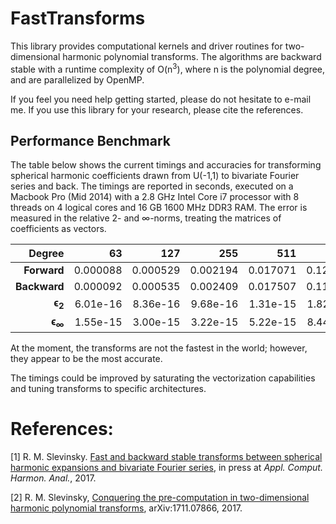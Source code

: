 # FastTransforms

This library provides computational kernels and driver routines for two-dimensional harmonic polynomial transforms. The algorithms are backward stable with a runtime complexity of O(n<sup>3</sup>), where n is the polynomial degree, and are parallelized by OpenMP.

If you feel you need help getting started, please do not hesitate to e-mail me. If you use this library for your research, please cite the references.

## Performance Benchmark

The table below shows the current timings and accuracies for transforming spherical harmonic coefficients drawn from U(-1,1) to bivariate Fourier series and back. The timings are reported in seconds, executed on a Macbook Pro (Mid 2014) with a 2.8 GHz Intel Core i7 processor with 8 threads on 4 logical cores and 16 GB 1600 MHz DDR3 RAM. The error is measured in the relative 2- and ∞-norms, treating the matrices of coefficients as vectors.

| Degree            | 63       | 127      | 255      | 511      | 1023     | 2047     | 4095     | 8191     |
| ----------------: | -------: | -------: | -------: | -------: | -------: | -------: | -------: | -------: |
| **Forward**       | 0.000088 | 0.000529 | 0.002194 | 0.017071 | 0.121610 | 1.033182 | 12.38314 | 139.3769 |
| **Backward**      | 0.000092 | 0.000535 | 0.002409 | 0.017507 | 0.111388 | 0.795846 | 6.526968 | 101.6704 |
| **ϵ<sub>2</sub>** | 6.01e-16 | 8.36e-16 | 9.68e-16 | 1.31e-15 | 1.82e-15 | 2.54e-15 | 3.55e-15 | 5.00e-15 |
| **ϵ<sub>∞</sub>** | 1.55e-15 | 3.00e-15 | 3.22e-15 | 5.22e-15 | 8.44e-15 | 1.25e-14 | 1.71e-14 | 3.62e-14 |

At the moment, the transforms are not the fastest in the world; however, they appear to be the most accurate.

The timings could be improved by saturating the vectorization capabilities and tuning transforms to specific architectures.

# References:

   [1]  R. M. Slevinsky. <a href="https://doi.org/10.1016/j.acha.2017.11.001">Fast and backward stable transforms between spherical harmonic expansions and bivariate Fourier series</a>, in press at *Appl. Comput. Harmon. Anal.*, 2017.

   [2]  R. M. Slevinsky, <a href="https://arxiv.org/abs/1711.07866">Conquering the pre-computation in two-dimensional harmonic polynomial transforms</a>, arXiv:1711.07866, 2017.
